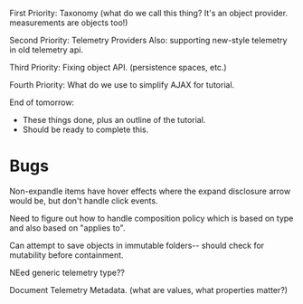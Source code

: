 

First Priority:
Taxonomy (what do we call this thing?  It's an object provider.  measurements are objects too!)

Second Priority:
Telemetry Providers
Also: supporting new-style telemetry in old telemetry api.


Third Priority:
Fixing object API. (persistence spaces, etc.)

Fourth Priority:
What do we use to simplify AJAX for tutorial.

End of tomorrow:
* These things done, plus an outline of the tutorial.
* Should be ready to complete this.

# Bugs

Non-expandle items have hover effects where the expand disclosure arrow would be, but don't handle click events.

Need to figure out how to handle composition policy which is based on type
and also based on "applies to".  

Can attempt to save objects in immutable folders-- should check for mutability before containment.

NEed generic telemetry type??

Document Telemetry Metadata. (what are values, what properties matter?)

<!-- change type.cssclass to type.cssClass -->
